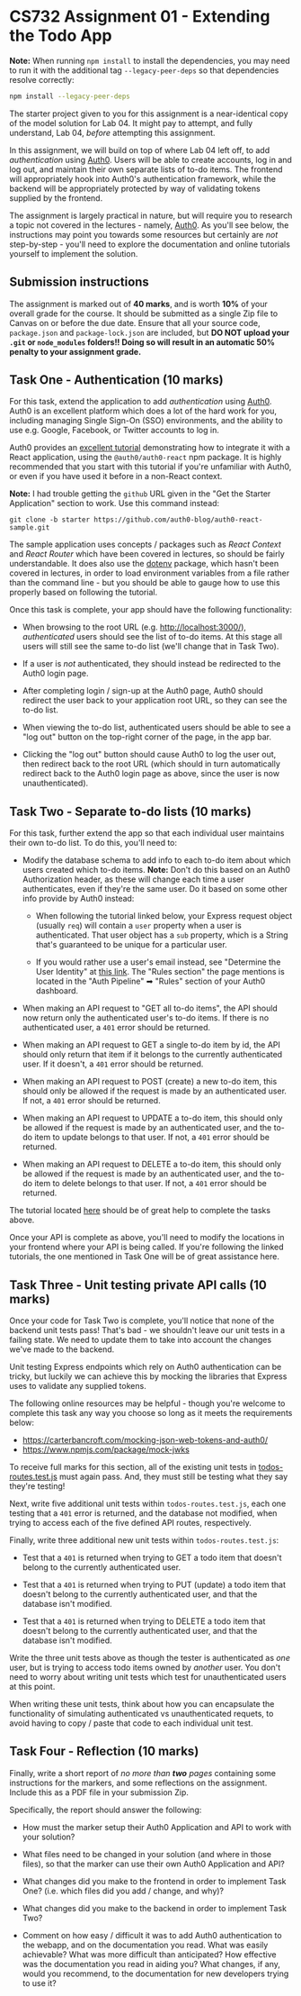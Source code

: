 # CS732 Assignment 01 - Extending the Todo App
**Note:** When running `npm install` to install the dependencies, you may need to run it with the additional tag `--legacy-peer-deps` so that dependencies resolve correctly:

```sh
npm install --legacy-peer-deps
```

The starter project given to you for this assignment is a near-identical copy of the model solution for Lab 04. It might pay to attempt, and fully understand, Lab 04, *before* attempting this assignment.

In this assignment, we will build on top of where Lab 04 left off, to add *authentication* using [Auth0](https://auth0.com/). Users will be able to create accounts, log in and log out, and maintain their own separate lists of to-do items. The frontend will appropriately hook into Auth0's authentication framework, while the backend will be appropriately protected by way of validating tokens supplied by the frontend.

The assignment is largely practical in nature, but will require you to research a topic not covered in the lectures - namely, [Auth0](https://auth0.com/). As you'll see below, the instructions may point you towards some resources but certainly are *not* step-by-step - you'll need to explore the documentation and online tutorials yourself to implement the solution.

## Submission instructions
The assignment is marked out of **40 marks**, and is worth **10%** of your overall grade for the course. It should be submitted as a single Zip file to Canvas on or before the due date. Ensure that all your source code, `package.json` and `package-lock.json` are included, but  **DO NOT upload your `.git` or `node_modules` folders!! Doing so will result in an automatic 50% penalty to your assignment grade.**


## Task One - Authentication (10 marks)
For this task, extend the application to add *authentication* using [Auth0](https://auth0.com/). Auth0 is an excellent platform which does a lot of the hard work for you, including managing Single Sign-On (SSO) environments, and the ability to use e.g. Google, Facebook, or Twitter accounts to log in.

Auth0 provides an [excellent tutorial](https://auth0.com/blog/complete-guide-to-react-user-authentication/) demonstrating how to integrate it with a React application, using the `@auth0/auth0-react` npm package. It is highly recommended that you start with this tutorial if you're unfamiliar with Auth0, or even if you have used it before in a non-React context.

**Note:** I had trouble getting the `github` URL given in the "Get the Starter Application" section to work. Use this command instead:

```
git clone -b starter https://github.com/auth0-blog/auth0-react-sample.git
```

The sample application uses concepts / packages such as *React Context* and *React Router* which have been covered in lectures, so should be fairly understandable. It does also use the [dotenv](https://www.npmjs.com/package/dotenv) package, which hasn't been covered in lectures, in order to load environment variables from a file rather than the command line - but you should be able to gauge how to use this properly based on following the tutorial.

Once this task is complete, your app should have the following functionality:

- When browsing to the root URL (e.g. <http://localhost:3000/>), *authenticated* users should see the list of to-do items. At this stage all users will still see the same to-do list (we'll change that in Task Two).

- If a user is *not* authenticated, they should instead be redirected to the Auth0 login page.

- After completing login / sign-up at the Auth0 page, Auth0 should redirect the user back to your application root URL, so they can see the to-do list.

- When viewing the to-do list, authenticated users should be able to see a "log out" button on the top-right corner of the page, in the app bar.

- Clicking the "log out" button should cause Auth0 to log the user out, then redirect back to the root URL (which should in turn automatically redirect back to the Auth0 login page as above, since the user is now unauthenticated).


## Task Two - Separate to-do lists (10 marks)
For this task, further extend the app so that each individual user maintains their own to-do list. To do this, you'll need to:

- Modify the database schema to add info to each to-do item about which users created which to-do items. **Note:** Don't do this based on an Auth0 Authorization header, as these will change each time a user authenticates, even if they're the same user. Do it based on some other info provide by Auth0 instead:

  - When following the tutorial linked below, your Express request object (usually `req`) will contain a `user` property when a user is authenticated. That user object has a `sub` property, which is a String that's guaranteed to be unique for a particular user.

  - If you would rather use a user's email instead, see "Determine the User Identity" at [this link](https://auth0.com/docs/architecture-scenarios/spa-api/api-implementation-nodejs). The "Rules section" the page mentions is located in the "Auth Pipeline" ➡ "Rules" section of your Auth0 dashboard.

- When making an API request to "GET all to-do items", the API should now return only the authenticated user's to-do items. If there is no authenticated user, a `401` error should be returned.

- When making an API request to GET a single to-do item by id, the API should only return that item if it belongs to the currently authenticated user. If it doesn't, a `401` error should be returned.

- When making an API request to POST (create) a new to-do item, this should only be allowed if the request is made by an authenticated user. If not, a `401` error should be returned.

- When making an API request to UPDATE a to-do item, this should only be allowed if the request is made by an authenticated user, and the to-do item to update belongs to that user. If not, a `401` error should be returned.

- When making an API request to DELETE a to-do item, this should only be allowed if the request is made by an authenticated user, and the to-do item to delete belongs to that user. If not, a `401` error should be returned.

The tutorial located [here](https://auth0.com/docs/quickstart/backend/nodejs) should be of great help to complete the tasks above.

Once your API is complete as above, you'll need to modify the locations in your frontend where your API is being called. If you're following the linked tutorials, the one mentioned in Task One will be of great assistance here.


## Task Three - Unit testing private API calls (10 marks)
Once your code for Task Two is complete, you'll notice that none of the backend unit tests pass! That's bad - we shouldn't leave our unit tests in a failing state. We need to update them to take into account the changes we've made to the backend.

Unit testing Express endpoints which rely on Auth0 authentication can be tricky, but luckily we can achieve this by mocking the libraries that Express uses to validate any supplied tokens.

The following online resources may be helpful - though you're welcome to complete this task any way you choose so long as it meets the requirements below:

- <https://carterbancroft.com/mocking-json-web-tokens-and-auth0/>
- <https://www.npmjs.com/package/mock-jwks>

To receive full marks for this section, all of the existing unit tests in [todos-routes.test.js](./backend/src/routes/api/__tests__/todos-routes.test.js) must again pass. And, they must still be testing what they say they're testing!

Next, write five additional unit tests within `todos-routes.test.js`, each one testing that a `401` error is returned, and the database not modified, when trying to access each of the five defined API routes, respectively.

Finally, write three additional new unit tests within `todos-routes.test.js`:

- Test that a `401` is returned when trying to GET a todo item that doesn't belong to the currently authenticated user.

- Test that a `401` is returned when trying to PUT (update) a todo item that doesn't belong to the currently authenticated user, and that the database isn't modified.

- Test that a `401` is returned when trying to DELETE a todo item that doesn't belong to the currently authenticated user, and that the database isn't modified.

Write the three unit tests above as though the tester is authenticated as *one* user, but is trying to access todo items owned by *another* user. You don't need to worry about writing unit tests which test for unauthenticated users at this point.

When writing these unit tests, think about how you can encapsulate the functionality of simulating authenticated vs unauthenticated requets, to avoid having to copy / paste that code to each individual unit test.

## Task Four - Reflection (10 marks)
Finally, write a short report of *no more than **two** pages* containing some instructions for the markers, and some reflections on the assignment. Include this as a PDF file in your submission Zip.

Specifically, the report should answer the following:

- How must the marker setup their Auth0 Application and API to work with your solution?

- What files need to be changed in your solution (and where in those files), so that the marker can use their own Auth0 Application and API?

- What changes did you make to the frontend in order to implement Task One? (i.e. which files did you add / change, and why)?

- What changes did you make to the backend in order to implement Task Two?

- Comment on how easy / difficult it was to add Auth0 authentication to the webapp, and on the documentation you read. What was easily achievable? What was more difficult than anticipated? How effective was the documentation you read in aiding you? What changes, if any, would you recommend, to the documentation for new developers trying to use it?

